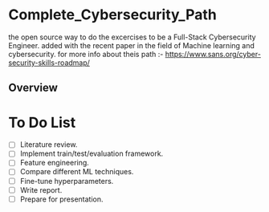 # Complete_Cybersecurity_Path
the open source way to  do the excercises to be a Full-Stack Cybersecurity Engineer. added with the recent paper in the field of Machine learning and cybersecurity. for more info about theis path :- https://www.sans.org/cyber-security-skills-roadmap/
## Overview




# To Do List

- [ ] Literature review.
- [ ] Implement train/test/evaluation framework.
- [ ] Feature engineering.
- [ ] Compare different ML techniques.
- [ ] Fine-tune hyperparameters.
- [ ] Write report.
- [ ] Prepare for presentation.

